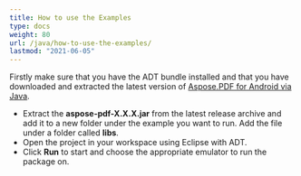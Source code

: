 ```yaml
---
title: How to use the Examples
type: docs
weight: 80
url: /java/how-to-use-the-examples/
lastmod: "2021-06-05"
---
```


Firstly make sure that you have the ADT bundle installed and that you have downloaded and extracted the latest version of [Aspose.PDF for Android via Java](https://repository.aspose.com/webapp/#/artifacts/browse/tree/General/repo/com/aspose/aspose-pdf-android-via-java).

- Extract the **aspose-pdf-X.X.X.jar** from the latest release archive and add it to a new folder under the example you want to run. Add the file under a folder called **libs**.
- Open the project in your workspace using Eclipse with ADT.
- Click **Run** to start and choose the appropriate emulator to run the package on.
